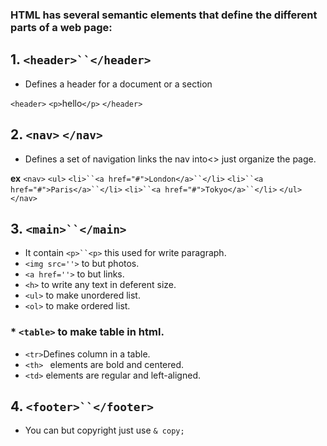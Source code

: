 ### HTML has several semantic elements that define the different parts of a web page:
## 1. `<header>``</header>`
* Defines a header for a document or a section

`<header>`
`<p>`hello`</p>`
`</header>`

## 2. `<nav>` `</nav>`
* Defines a set of navigation links the  nav into<> just organize the page.

**ex**
 `<nav>`
    `<ul>`
      `<li>``<a href="#">London</a>``</li>`
      `<li>``<a href="#">Paris</a>``</li>`
      `<li>``<a href="#">Tokyo</a>``</li>`
    `</ul>`
  `</nav>`
    
  


## 3. `<main>``</main>`
* It contain `<p>``<p>` this used for write paragraph.
* `<img src=''>` to but photos.
* `<a href=''>` to but links.
* `<h>` to write any text in deferent size.
* `<ul>` to make unordered list.
* `<ol>` to make ordered list.
### *  `<table>` to make table in html.
* `<tr>`Defines column in a table.
* `<th> ` elements are bold and centered.
* `<td>`  elements are regular and left-aligned.


## 4. `<footer>``</footer>`
* You can but copyright just use `& copy;`